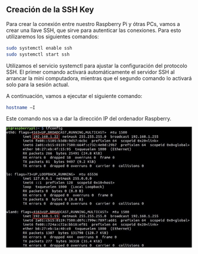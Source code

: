 ## Creación de la SSH Key

Para crear la conexión entre nuestro Raspberry Pi y ótras PCs, vamos a crear una llave SSH, que sirve para autenticar las conexiones. Para esto utilizaremos los siguientes comandos: 

```bash
sudo systemctl enable ssh
sudo systemctl start ssh
```

Utilizamos el servicio systemctl para ajustar la configuración del protocolo SSH. El primer comando activará automáticamente el servidor SSH al arrancar la mini computadora, mientras que el segundo comando lo activará solo para la sesión actual.

A continuación, vamos a ejecutar el siguiente comando:

```Bash
hostname –I
```

Este comando nos va a dar la dirección IP del ordenador Raspberry.

![](https://github.com/FacundoBisio/Grupo6-Raspberry/blob/main/RASPABERRY%20INSTALATION/Img/Pasted%20image%2020230918101432.png)